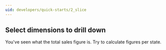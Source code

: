 ```yaml
---
uid: developers/quick-starts/2_slice
---
```


## Select dimensions to drill down  

You've seen what the total sales figure is. Try to calculate figures per state.



